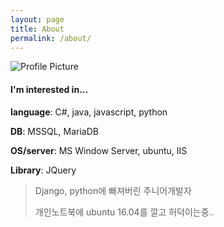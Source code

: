 ```yaml
---
layout: page
title: About
permalink: /about/
---
```


<img src="{{ site.baseurl }}/assets/profile-placeholder.gif" title="Profile Picture" class="profile">

#### I'm interested in...

**language**: C#, java, javascript, python

**DB**: MSSQL, MariaDB

**OS/server**: MS Window Server, ubuntu, IIS

**Library**: JQuery

 

> Django, python에 빠져버린 주니어개발자 
>
> 개인노트북에 ubuntu 16.04를 깔고 허덕이는중..

